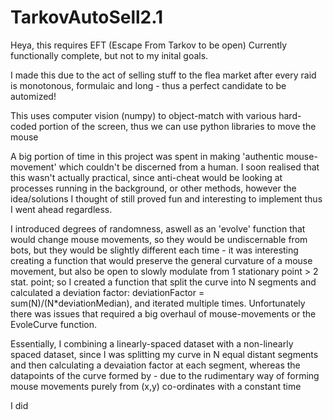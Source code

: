 # TarkovAutoSell2.1

Heya, this requires EFT (Escape From Tarkov to be open)
Currently functionally complete, but not to my inital goals.

I made this due to the act of selling stuff to the flea market after every raid is monotonous, formulaic and long - thus a perfect candidate to be automized!

This uses computer vision (numpy) to object-match with various hard-coded portion of the screen, thus we can use python libraries to move the mouse 

A big portion of time in this project was spent in making 'authentic mouse-movement' which couldn't be discerned from a human. I soon realised that this wasn't actually practical,
since anti-cheat would be looking at processes running in the background, or other methods, however the idea/solutions I thought of still proved fun and interesting to implement
thus I went ahead regardless.

I introduced degrees of randomness, aswell as an 'evolve' function that would change mouse movements, so they would be undiscernable from bots, but they would be slightly 
different each time - it was interesting creating a function that would preserve the general curvature of a mouse movement, but also be open to slowly modulate from 
1 stationary point > 2 stat. point; so I created a function that split the curve into N segments and calculated a deviation factor: deviationFactor = sum(N)/(N*deviationMedian),
and iterated multiple times. Unfortunately there was issues that required a big overhaul of mouse-movements or the EvoleCurve function.

Essentially, I combining a linearly-spaced dataset with a non-linearly spaced dataset, since I was splitting my curve in N equal distant segments and then calculating a 
devaiation factor at each segment, whereas the datapoints of the curve formed by - due to the rudimentary way of forming mouse movements purely from (x,y) co-ordinates with a constant time

I did 

